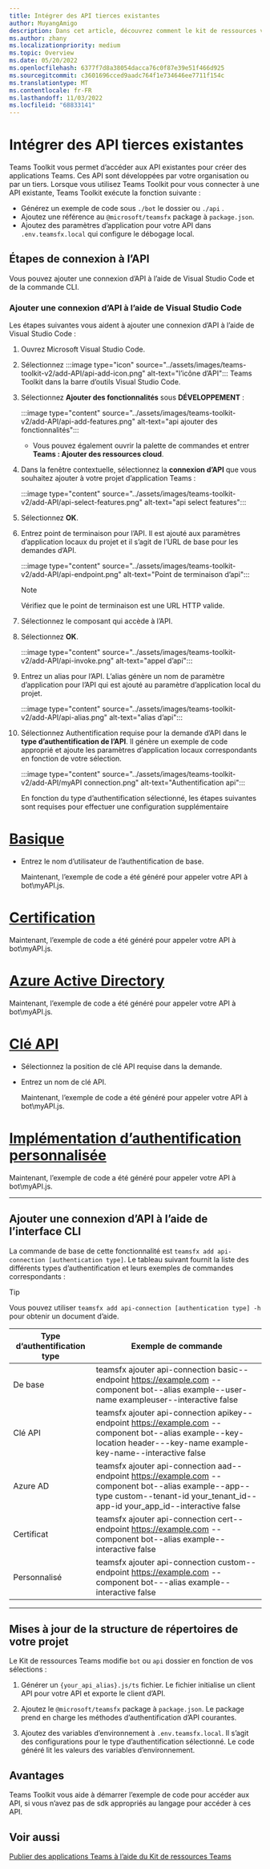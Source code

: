 ```yaml
---
title: Intégrer des API tierces existantes
author: MuyangAmigo
description: Dans cet article, découvrez comment le kit de ressources vous aide à démarrer des exemples d’accès aux API existantes. Il fournit la liste des différents types d’authentification.
ms.author: zhany
ms.localizationpriority: medium
ms.topic: Overview
ms.date: 05/20/2022
ms.openlocfilehash: 6377f7d8a38054dacca76c0f87e39e51f466d925
ms.sourcegitcommit: c3601696cced9aadc764f1e734646ee7711f154c
ms.translationtype: MT
ms.contentlocale: fr-FR
ms.lasthandoff: 11/03/2022
ms.locfileid: "68833141"
---
```

# <a name="integrate-existing-third-party-apis"></a>Intégrer des API tierces existantes

Teams Toolkit vous permet d’accéder aux API existantes pour créer des applications Teams. Ces API sont développées par votre organisation ou par un tiers. Lorsque vous utilisez Teams Toolkit pour vous connecter à une API existante, Teams Toolkit exécute la fonction suivante :

* Générez un exemple de code sous `./bot` le dossier ou `./api` .
* Ajoutez une référence au `@microsoft/teamsfx` package à `package.json`.
* Ajoutez des paramètres d’application pour votre API dans  `.env.teamsfx.local` qui configure le débogage local.

## <a name="steps-to-connect-to-api"></a>Étapes de connexion à l’API

Vous pouvez ajouter une connexion d’API à l’aide de Visual Studio Code et de la commande CLI.

### <a name="add-api-connection-using-visual-studio-code"></a>Ajouter une connexion d’API à l’aide de Visual Studio Code

Les étapes suivantes vous aident à ajouter une connexion d’API à l’aide de Visual Studio Code :

1. Ouvrez Microsoft Visual Studio Code.
2. Sélectionnez :::image type="icon" source="../assets/images/teams-toolkit-v2/add-API/api-add-icon.png" alt-text="l’icône d’API"::: Teams Toolkit dans la barre d’outils Visual Studio Code.
3. Sélectionnez **Ajouter des fonctionnalités** sous **DÉVELOPPEMENT** :

    :::image type="content" source="../assets/images/teams-toolkit-v2/add-API/api-add-features.png" alt-text="api ajouter des fonctionnalités":::

    * Vous pouvez également ouvrir la palette de commandes et entrer **Teams : Ajouter des ressources cloud**.

4. Dans la fenêtre contextuelle, sélectionnez la **connexion d’API** que vous souhaitez ajouter à votre projet d’application Teams :

    :::image type="content" source="../assets/images/teams-toolkit-v2/add-API/api-select-features.png" alt-text="api select features":::

5. Sélectionnez **OK**.

6. Entrez point de terminaison pour l’API. Il est ajouté aux paramètres d’application locaux du projet et il s’agit de l’URL de base pour les demandes d’API.

    :::image type="content" source="../assets/images/teams-toolkit-v2/add-API/api-endpoint.png" alt-text="Point de terminaison d’api":::

     > [!NOTE]
     > Vérifiez que le point de terminaison est une URL HTTP valide.

7. Sélectionnez le composant qui accède à l’API.

8. Sélectionnez **OK**.

    :::image type="content" source="../assets/images/teams-toolkit-v2/add-API/api-invoke.png" alt-text="appel d’api":::

9. Entrez un alias pour l’API. L’alias génère un nom de paramètre d’application pour l’API qui est ajouté au paramètre d’application local du projet.

    :::image type="content" source="../assets/images/teams-toolkit-v2/add-API/api-alias.png" alt-text="alias d’api":::

10. Sélectionnez Authentification requise pour la demande d’API dans le **type d’authentification de l’API**. Il génère un exemple de code approprié et ajoute les paramètres d’application locaux correspondants en fonction de votre sélection.

     :::image type="content" source="../assets/images/teams-toolkit-v2/add-API/myAPI connection.png" alt-text="Authentification api":::

     En fonction du type d’authentification sélectionné, les étapes suivantes sont requises pour effectuer une configuration supplémentaire

# <a name="basic"></a>[Basique](#tab/basic)

* Entrez le nom d’utilisateur de l’authentification de base.

  Maintenant, l’exemple de code a été généré pour appeler votre API à bot\myAPI.js.

# <a name="certification"></a>[Certification](#tab/certification)

   Maintenant, l’exemple de code a été généré pour appeler votre API à bot\myAPI.js.

# <a name="azure-active-directory"></a>[Azure Active Directory](#tab/AAD)

  Maintenant, l’exemple de code a été généré pour appeler votre API à bot\myAPI.js.

# <a name="api-key"></a>[Clé API](#tab/apikey)

* Sélectionnez la position de clé API requise dans la demande.

* Entrez un nom de clé API.

  Maintenant, l’exemple de code a été généré pour appeler votre API à bot\myAPI.js.

# <a name="custom-auth-implementation"></a>[Implémentation d’authentification personnalisée](#tab/CustomAuthImplementation)

  Maintenant, l’exemple de code a été généré pour appeler votre API à bot\myAPI.js.

---

## <a name="add-api-connection-using-cli"></a>Ajouter une connexion d’API à l’aide de l’interface CLI

La commande de base de cette fonctionnalité est `teamsfx add api-connection [authentication type]`. Le tableau suivant fournit la liste des différents types d’authentification et leurs exemples de commandes correspondants :

 > [!TIP]
 > Vous pouvez utiliser `teamsfx add api-connection [authentication type] -h` pour obtenir un document d’aide.

   |**Type d’authentification type**|**Exemple de commande**|
   |-----------------------|------------------|
   |De base|teamsfx ajouter api-connection basic--endpoint <https://example.com> --component bot--alias example--user-name exampleuser--interactive false|
   |Clé API|teamsfx ajouter api-connection apikey--endpoint <https://example.com> --component bot--alias example--key-location header---key-name example-key-name--interactive false|
   |Azure AD|teamsfx ajouter api-connection aad--endpoint <https://example.com> --component bot--alias example--app--type custom--tenant-id your_tenant_id--app-id your_app_id--interactive false|
   |Certificat|teamsfx ajouter api-connection cert--endpoint <https://example.com> --component bot--alias example--interactive false|
   |Personnalisé|teamsfx ajouter api-connection custom--endpoint <https://example.com> --component bot---alias example--interactive false|

---

## <a name="directory-structure-updates-to-your-project"></a>Mises à jour de la structure de répertoires de votre projet

 Le Kit de ressources Teams modifie `bot` ou `api` dossier en fonction de vos sélections :

1. Générer un `{your_api_alias}.js/ts` fichier. Le fichier initialise un client API pour votre API et exporte le client d’API.

2. Ajoutez le `@microsoft/teamsfx` package à `package.json`. Le package prend en charge les méthodes d’authentification d’API courantes.

3. Ajoutez des variables d’environnement à `.env.teamsfx.local`. Il s’agit des configurations pour le type d’authentification sélectionné. Le code généré lit les valeurs des variables d’environnement.

## <a name="advantages"></a>Avantages

Teams Toolkit vous aide à démarrer l’exemple de code pour accéder aux API, si vous n’avez pas de sdk appropriés au langage pour accéder à ces API.

## <a name="see-also"></a>Voir aussi

[Publier des applications Teams à l’aide du Kit de ressources Teams](publish.md)
